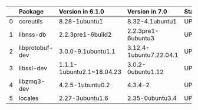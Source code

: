 <!-- markdown-link-check-disable -->

|    | Package         | Version in 6.1.0          | Version in 7.0          | Status   |
|---:|:----------------|:--------------------------|:------------------------|:---------|
|  0 | coreutils       | 8.28-1ubuntu1             | 8.32-4.1ubuntu1         | UPDATED  |
|  1 | libnss-db       | 2.2.3pre1-6build2         | 2.2.3pre1-6ubuntu3      | UPDATED  |
|  2 | libprotobuf-dev | 3.0.0-9.1ubuntu1.1        | 3.12.4-1ubuntu7.22.04.1 | UPDATED  |
|  3 | libssl-dev      | 1.1.1-1ubuntu2.1~18.04.23 | 3.0.2-0ubuntu1.12       | UPDATED  |
|  4 | libzmq3-dev     | 4.2.5-1ubuntu0.2          | 4.3.4-2                 | UPDATED  |
|  5 | locales         | 2.27-3ubuntu1.6           | 2.35-0ubuntu3.4         | UPDATED  |